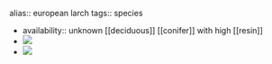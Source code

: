 alias:: european larch
tags:: species

- availability:: unknown
  [[deciduous]] [[conifer]] with high [[resin]]
- ![](https://peach-geographical-bat-397.mypinata.cloud/ipfs/Qme5gzsAJ6LmyKVrNDNBngUPKvLu1hr6FYFWByPMdj9iMV)
- ![](https://peach-geographical-bat-397.mypinata.cloud/ipfs/QmWgv3bNguQ8pPMMwCQgBbo1yXNgmLFWsa8bugbozAdjf3)